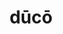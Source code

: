 ---
title: dūcō
meaning: to lead
ch: [seven, ten, mt, mt5thru7, f1, f, ss, ss4]
pos: verb
inf: dūcere
secondppstem: dūc
infend: ere
conjugation: third
derivatives: productive, conducive, conductor, induce
six: y
---